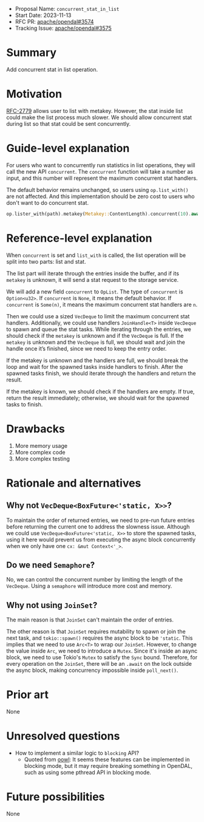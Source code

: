 - Proposal Name: `concurrent_stat_in_list`
- Start Date: 2023-11-13
- RFC PR: [apache/opendal#3574](https://github.com/apache/opendal/pull/3574)
- Tracking Issue: [apache/opendal#3575](https://github.com/apache/opendal/issues/3575)

# Summary

Add concurrent stat in list operation.

# Motivation

[RFC-2779](https://github.com/apache/opendal/pull/2779) allows user to list with metakey.
However, the stat inside list could make the list process much slower. We should allow concurrent stat during list so that stat could be sent concurrently.


# Guide-level explanation

For users who want to concurrently run statistics in list operations, they will call the new API `concurrent`. The `concurrent` function will take a number as input, and this number will represent the maximum concurrent stat handlers.

The default behavior remains unchanged, so users using `op.list_with()` are not affected. And this implementation should be zero cost to users who don't want to do concurrent stat.

```rust
op.lister_with(path).metakey(Metakey::ContentLength).concurrent(10).await?
```


# Reference-level explanation

When `concurrent` is set and `list_with` is called, the list operation will be split into two parts:  list and stat.

The list part will iterate through the entries inside the buffer, and if its `metakey` is unknown, it will send a stat request to the storage service.

We will add a new field `concurrent` to `OpList`. The type of `concurrent` is `Option<u32>`. If `concurrent` is `None`, it means the default behavior. If `concurrent` is `Some(n)`, it means the maximum concurrent stat handlers are `n`.

Then we could use a sized `VecDeque` to limit the maximum concurrent stat handlers. Additionally, we could use handlers `JoinHandle<T>` inside `VecDeque` to spawn and queue the stat tasks. 
While iterating through the entries, we should check if the `metakey` is unknown and if the `VecDeque` is full. If the `metakey` is unknown and the `VecDeque` is full, we should wait and join the handle once it’s finished, since we need to keep the entry order.

If the metakey is unknown and the handlers are full, we should break the loop and wait for the spawned tasks inside handlers to finish. After the spawned tasks finish, we should iterate through the handlers and return the result.

If the metakey is known, we should check if the handlers are empty. If true, return the result immediately; otherwise, we should wait for the spawned tasks to finish.

# Drawbacks

1. More memory usage
2. More complex code
3. More complex testing

# Rationale and alternatives

## Why not `VecDeque<BoxFuture<'static, X>>`?

To maintain the order of returned entries, we need to pre-run future entries before returning the current one to address the slowness issue. 
Although we could use `VecDeque<BoxFuture<'static, X>>` to store the spawned tasks, 
using it here would prevent us from executing the async block concurrently when we only have one `cx: &mut Context<'_>`.

## Do we need `Semaphore`?

No, we can control the concurrent number by limiting the length of the `VecDeque`.
Using a `semaphore` will introduce more cost and memory.

## Why not using `JoinSet`?

The main reason is that `JoinSet` can't maintain the order of entries.

The other reason is that `JoinSet` requires mutability to spawn or join the next task, and `tokio::spawn()` requires the async block to be `'static`.
This implies that we need to use `Arc<T>` to wrap our `JoinSet`. However, to change the value inside `Arc`, we need to introduce a `Mutex`. Since it's inside an async block, we need to use Tokio's `Mutex` to satisfy the `Sync` bound. 
Therefore, for every operation on the `JoinSet`, there will be an `.await` on the lock outside the async block, making concurrency impossible inside `poll_next()`.

# Prior art

None

# Unresolved questions

- How to implement a similar logic to `blocking` API? 
   - Quoted from [oowl](https://github.com/oowl): It seems these features can be implemented in blocking mode, but it may require breaking something in OpenDAL, such as using some pthread API in blocking mode.

# Future possibilities

None
